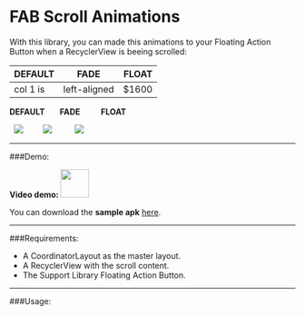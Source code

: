 # FAB Scroll Animations

With this library, you can made this animations to your Floating Action Button when a RecyclerView is beeing scrolled:

| DEFAULT   |      FADE      |  FLOAT |
|----------|:-------------:|------:|
| col 1 is |  left-aligned | $1600 |

**DEFAULT        FADE           FLOAT**

  ![](http://i.imgur.com/qps7rJU.gif)         ![](http://i.imgur.com/eBi91N9.gif)          ![](http://i.imgur.com/jyKygPS.gif)

---

###Demo:

**Video demo:** <a href=#><img src=http://www.marketingtango.com/wp-content/uploads/2014/02/YouTube-icon-full_color.png width=50 /></a>

You can download the **sample apk** [here](http://apkshared.net/1JJ5?d=1).

---

###Requirements:

* A CoordinatorLayout as the master layout.
* A RecyclerView with the scroll content.
* The Support Library Floating Action Button.
 
---

###Usage:


